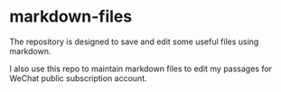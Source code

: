 # markdown-files

The repository is designed to save and edit some useful files using markdown.

I also use this repo to maintain markdown files to edit my passages for WeChat public subscription account.
